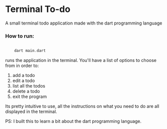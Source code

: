 # Terminal To-do

A small terminal todo application made with the dart programming language

### How to run:

```dart

    dart main.dart
```

runs the application in the terminal. You'll have a list of options to choose from in order to:

1. add a todo
2. edit a todo
3. list all the todos
4. delete a todo
5. exit the program

Its pretty intuitive to use, all the instructions on what you need to do are all displayed in the terminal.

PS: I built this to learn a bit about the dart programming language.